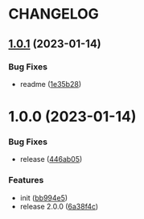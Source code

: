 # CHANGELOG

## [1.0.1](https://github.com/svoboda-rabstvo/react-intl-lint/compare/v1.0.0...v1.0.1) (2023-01-14)


### Bug Fixes

* readme ([1e35b28](https://github.com/svoboda-rabstvo/react-intl-lint/commit/1e35b283b74d0c0234f8687b815996947c9d8ac2))

# 1.0.0 (2023-01-14)


### Bug Fixes

* release ([446ab05](https://github.com/svoboda-rabstvo/react-intl-lint/commit/446ab0597f4de5878b0e5b69c5d2be366ca1ed5c))


### Features

* init ([bb994e5](https://github.com/svoboda-rabstvo/react-intl-lint/commit/bb994e564eb1d2a34e7bb19be508e7e821042bc0))
* release 2.0.0 ([6a38f4c](https://github.com/svoboda-rabstvo/react-intl-lint/commit/6a38f4c7f6ab20c3fb6ae6c2e1a90536b9080bb2))
